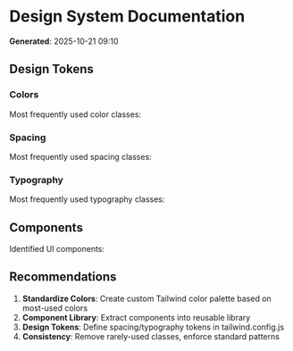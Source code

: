 # Design System Documentation

**Generated**: 2025-10-21 09:10

## Design Tokens

### Colors

Most frequently used color classes:



### Spacing

Most frequently used spacing classes:



### Typography

Most frequently used typography classes:



## Components

Identified UI components:



## Recommendations

1. **Standardize Colors**: Create custom Tailwind color palette based on most-used colors
2. **Component Library**: Extract components into reusable library
3. **Design Tokens**: Define spacing/typography tokens in tailwind.config.js
4. **Consistency**: Remove rarely-used classes, enforce standard patterns
